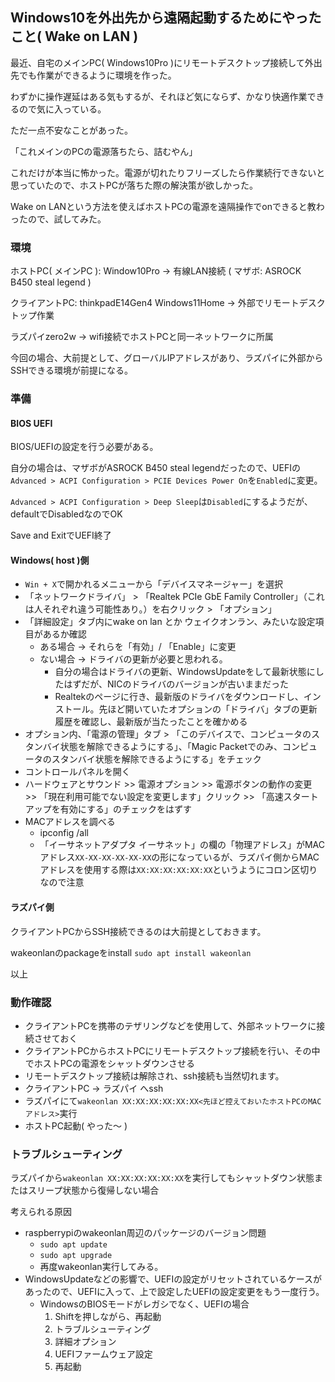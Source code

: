 ## Windows10を外出先から遠隔起動するためにやったこと( Wake on LAN )

最近、自宅のメインPC( Windows10Pro )にリモートデスクトップ接続して外出先でも作業ができるように環境を作った。

わずかに操作遅延はある気もするが、それほど気にならず、かなり快適作業できるので気に入っている。

ただ一点不安なことがあった。

「これメインのPCの電源落ちたら、詰むやん」

これだけが本当に怖かった。電源が切れたりフリーズしたら作業続行できないと思っていたので、ホストPCが落ちた際の解決策が欲しかった。

Wake on LANという方法を使えばホストPCの電源を遠隔操作でonできると教わったので、試してみた。

### 環境
ホストPC( メインPC ): Window10Pro -> 有線LAN接続 ( マザボ: ASROCK B450 steal legend )

クライアントPC: thinkpadE14Gen4 Windows11Home -> 外部でリモートデスクトップ作業

ラズパイzero2w -> wifi接続でホストPCと同一ネットワークに所属

今回の場合、大前提として、グローバルIPアドレスがあり、ラズパイに外部からSSHできる環境が前提になる。

### 準備
#### BIOS UEFI
BIOS/UEFIの設定を行う必要がある。

自分の場合は、マザボがASROCK B450 steal legendだったので、UEFIの`Advanced > ACPI Configuration > PCIE Devices Power On`を`Enabled`に変更。

`Advanced > ACPI Configuration > Deep Sleep`は`Disabled`にするようだが、defaultでDisabledなのでOK

Save and ExitでUEFI終了

#### Windows( host )側 
- `Win + X`で開かれるメニューから「デバイスマネージャー」を選択
- 「ネットワークドライバ」 > 「Realtek PCIe GbE Family Controller」（これは人それぞれ違う可能性あり。）を右クリック > 「オプション」
- 「詳細設定」タブ内にwake on lan とか ウェイクオンラン、みたいな設定項目があるか確認
  - ある場合 -> それらを「有効」/ 「Enable」に変更
  - ない場合 -> ドライバの更新が必要と思われる。
    - 自分の場合はドライバの更新、WindowsUpdateをして最新状態にしたはずだが、NICのドライバのバージョンが古いままだった
    - Realtekのページに行き、最新版のドライバをダウンロードし、インストール。先ほど開いていたオプションの「ドライバ」タブの更新履歴を確認し、最新版が当たったことを確かめる
- オプション内、「電源の管理」タブ > 「このデバイスで、コンピュータのスタンバイ状態を解除できるようにする」、「Magic Packetでのみ、コンピュータのスタンバイ状態を解除できるようにする」をチェック
- コントロールパネルを開く
- ハードウェアとサウンド >> 電源オプション >> 電源ボタンの動作の変更 >> 「現在利用可能でない設定を変更します」クリック >> 「高速スタートアップを有効にする」のチェックをはずす
- MACアドレスを調べる
  - ipconfig /all
  - 「イーサネットアダプタ イーサネット」の欄の「物理アドレス」がMACアドレス`XX-XX-XX-XX-XX-XX`の形になっているが、ラズパイ側からMACアドレスを使用する際は`XX:XX:XX:XX:XX:XX`というようにコロン区切りなので注意

#### ラズパイ側
クライアントPCからSSH接続できるのは大前提としておきます。

wakeonlanのpackageをinstall `sudo apt install wakeonlan`

以上

### 動作確認
- クライアントPCを携帯のテザリングなどを使用して、外部ネットワークに接続させておく
- クライアントPCからホストPCにリモートデスクトップ接続を行い、その中でホストPCの電源をシャットダウンさせる
- リモートデスクトップ接続は解除され、ssh接続も当然切れます。
- クライアントPC -> ラズパイ へssh
- ラズパイにて`wakeonlan XX:XX:XX:XX:XX:XX<先ほど控えておいたホストPCのMACアドレス>`実行
- ホストPC起動( やった～ )

### トラブルシューティング
ラズパイから`wakeonlan XX:XX:XX:XX:XX:XX`を実行してもシャットダウン状態またはスリープ状態から復帰しない場合

考えられる原因
- raspberrypiのwakeonlan周辺のパッケージのバージョン問題
  - `sudo apt update`
  - `sudo apt upgrade`
  - 再度wakeonlan実行してみる。
- WindowsUpdateなどの影響で、UEFIの設定がリセットされているケースがあったので、UEFIに入って、上で設定したUEFIの設定変更をもう一度行う。
  - WindowsのBIOSモードがレガシでなく、UEFIの場合
    1. Shiftを押しながら、再起動
    2. トラブルシューティング
    3. 詳細オプション
    4. UEFIファームウェア設定
    5. 再起動


